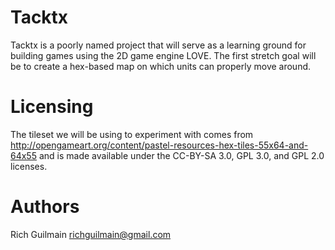 Tacktx
======

Tacktx is a poorly named project that will serve as a learning ground for
building games using the 2D game engine LOVE. The first stretch goal will be to
create a hex-based map on which units can properly move around.


Licensing
=========

The tileset we will be using to experiment with comes from
http://opengameart.org/content/pastel-resources-hex-tiles-55x64-and-64x55 and
is made available under the CC-BY-SA 3.0, GPL 3.0, and GPL 2.0 licenses.


Authors
=======

Rich Guilmain
richguilmain@gmail.com
